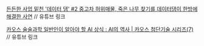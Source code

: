 [든든한 사업 밑천 '데이터 댐' #2 중고차 허위매물, 죽은 나무 찾기를 데이터댐이 한방에 해결한 사연](https://www.youtube.com/watch?v=K3iAXJwAK70) // 유튜브 링크

[카오스 술술과학 일반인이 알아야 할 AI 상식 : AI의 역사 | 카오스 첨단기술 시리즈(7)](https://www.youtube.com/watch?v=BUTP-YsD3nM) // 유튜브 링크
